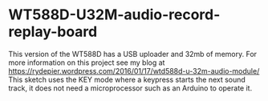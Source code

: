 # WT588D-U32M-audio-record-replay-board
This version of the WT588D has a USB uploader and 32mb of memory.
For more information on this project see my blog at https://rydepier.wordpress.com/2016/01/17/wtd588d-u-32m-audio-module/
This sketch uses the KEY mode where a keypress starts the next sound track, it does not need a microprocessor such as an Arduino to operate it.
